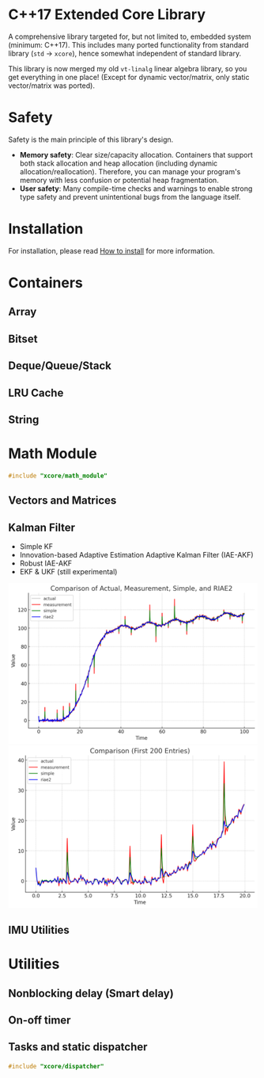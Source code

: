 # C++17 Extended Core Library

A comprehensive library targeted for, but not limited to, embedded system (minimum: C++17).
This includes many ported functionality from standard library (`std` -> `xcore`),
hence somewhat independent of standard library.

This library is now merged my old `vt-linalg` linear algebra library, so
you get everything in one place! (Except for dynamic vector/matrix,
only static vector/matrix was ported).

# Safety

Safety is the main principle of this library's design.

* **Memory safety**: Clear size/capacity allocation. Containers that support both stack allocation and
  heap allocation (including dynamic allocation/reallocation). Therefore, you can manage your
  program's memory with less confusion or potential heap fragmentation.
* **User safety**: Many compile-time checks and warnings to enable strong type
  safety and prevent unintentional bugs from the language itself.

# Installation

For installation, please read [How to install](INSTALL.md) for more information.

# Containers

## Array

## Bitset

## Deque/Queue/Stack

## LRU Cache

## String

# Math Module

```c++
#include "xcore/math_module"
```

## Vectors and Matrices

## Kalman Filter

- Simple KF
- Innovation-based Adaptive Estimation Adaptive Kalman Filter (IAE-AKF)
- Robust IAE-AKF
- EKF & UKF (still experimental)

<img src="screenshots/kf_full.png" width="640"/>

<img src="screenshots/kf_200.png" width="640"/>

## IMU Utilities

# Utilities

## Nonblocking delay (Smart delay)

## On-off timer

## Tasks and static dispatcher

```c++
#include "xcore/dispatcher"
```
